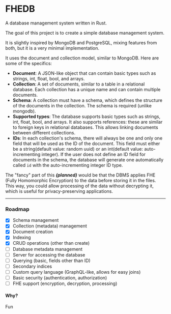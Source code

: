 # FHEDB

A database management system written in Rust.

The goal of this project is to create a simple database management system.

It is slightly inspired by MongoDB and PostgreSQL, mixing features from both, but it is a very minimal implementation.

It uses the document and collection model, similar to MongoDB. Here are some of the specifics:

- **Document**: A JSON-like object that can contain basic types such as strings, int, float, bool, and arrays.
- **Collection**: A set of documents, similar to a table in a relational database. Each collection has a unique name and can contain multiple documents.
- **Schema**: A collection must have a schema, which defines the structure of the documents in the collection. The schema is required (unlike mongodb).
- **Supported types**: The database supports basic types such as strings, int, float, bool, and arrays. It also supports references: these are similar to foreign keys in relational databases. This allows linking documents between different collections.
- **IDs**: In each collection's schema, there will always be one and only one field that will be used as the ID of the document. This field must either be a string(default value: random uuid) or an int(default value: auto-incrementing integer). If the user does not define an ID field for documents in the schema, the database will generate one automatically called `id` with the auto-incrementing integer ID type.

The "fancy" part of this **_(planned)_** would be that the DBMS applies FHE (Fully Homomorphic Encryption) to the data before storing it in the files. This way, you could allow processing of the data without decrypting it, which is useful for privacy-preserving applications.

---

### Roadmap

- [x] Schema management
- [x] Collection (metadata) management
- [x] Document creation
- [x] Indexing
- [x] CRUD operations (other than create)
- [ ] Database metadata management
- [ ] Server for accessing the database
- [ ] Querying (basic, fields other than ID)
- [ ] Secondary indices
- [ ] Custom query language (GraphQL-like, allows for easy joins)
- [ ] Basic security (authentication, authorization)
- [ ] FHE support (encryption, decryption, processing)

#### Why?

Fun

